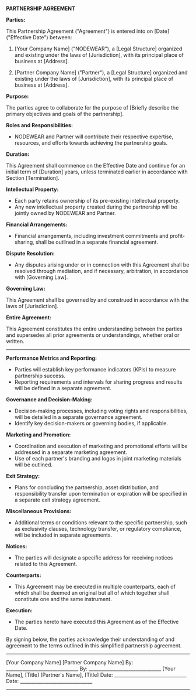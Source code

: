 **PARTNERSHIP AGREEMENT**

**Parties:**

This Partnership Agreement ("Agreement") is entered into on [Date] ("Effective Date") between:

1. [Your Company Name] ("NODEWEAR"), a [Legal Structure] organized and existing under the laws of [Jurisdiction], with its principal place of business at [Address].

2. [Partner Company Name] ("Partner"), a [Legal Structure] organized and existing under the laws of [Jurisdiction], with its principal place of business at [Address].

**Purpose:**

The parties agree to collaborate for the purpose of [Briefly describe the primary objectives and goals of the partnership].

**Roles and Responsibilities:**

- NODEWEAR and Partner will contribute their respective expertise, resources, and efforts towards achieving the partnership goals.

**Duration:**

This Agreement shall commence on the Effective Date and continue for an initial term of [Duration] years, unless terminated earlier in accordance with Section [Termination].

**Intellectual Property:**

- Each party retains ownership of its pre-existing intellectual property.
- Any new intellectual property created during the partnership will be jointly owned by NODEWEAR and Partner.

**Financial Arrangements:**

- Financial arrangements, including investment commitments and profit-sharing, shall be outlined in a separate financial agreement.

**Dispute Resolution:**

- Any disputes arising under or in connection with this Agreement shall be resolved through mediation, and if necessary, arbitration, in accordance with [Governing Law].

**Governing Law:**

This Agreement shall be governed by and construed in accordance with the laws of [Jurisdiction].

**Entire Agreement:**

This Agreement constitutes the entire understanding between the parties and supersedes all prior agreements or understandings, whether oral or written.

---

**Performance Metrics and Reporting:**

- Parties will establish key performance indicators (KPIs) to measure partnership success.
- Reporting requirements and intervals for sharing progress and results will be defined in a separate agreement.

**Governance and Decision-Making:**

- Decision-making processes, including voting rights and responsibilities, will be detailed in a separate governance agreement.
- Identify key decision-makers or governing bodies, if applicable.

**Marketing and Promotion:**

- Coordination and execution of marketing and promotional efforts will be addressed in a separate marketing agreement.
- Use of each partner's branding and logos in joint marketing materials will be outlined.

**Exit Strategy:**

- Plans for concluding the partnership, asset distribution, and responsibility transfer upon termination or expiration will be specified in a separate exit strategy agreement.

**Miscellaneous Provisions:**

- Additional terms or conditions relevant to the specific partnership, such as exclusivity clauses, technology transfer, or regulatory compliance, will be included in separate agreements.

**Notices:**

- The parties will designate a specific address for receiving notices related to this Agreement.

**Counterparts:**

- This Agreement may be executed in multiple counterparts, each of which shall be deemed an original but all of which together shall constitute one and the same instrument.

**Execution:**

- The parties hereto have executed this Agreement as of the Effective Date.

By signing below, the parties acknowledge their understanding of and agreement to the terms outlined in this simplified partnership agreement.

---

[Your Company Name]                         [Partner Company Name]
By: _______________________________    By: _______________________________
[Your Name], [Title]                           [Partner's Name], [Title]
Date: _______________________________    Date: _______________________________

---
